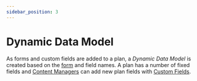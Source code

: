 ```yaml
---
sidebar_position: 3
---
```


# Dynamic Data Model

As forms and custom fields are added to a plan, a *Dynamic Data Model* is created based on the [form](/docs/creating-plans/forms-and-fields/form-editor) and field names.  A plan has a number of fixed fields and [Content Managers](/docs/using-healix/user-types#content-manager) can add new plan fields with [Custom Fields](/docs/creating-plans/forms-and-fields/custom-fields).

